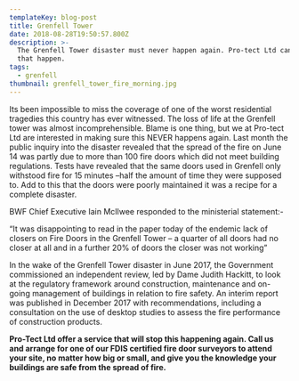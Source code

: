 ```yaml
---
templateKey: blog-post
title: Grenfell Tower
date: 2018-08-28T19:50:57.800Z
description: >-
  The Grenfell Tower disaster must never happen again. Pro-tect Ltd can help
  that happen.
tags:
  - grenfell
thumbnail: grenfell_tower_fire_morning.jpg
---
```

Its been impossible to miss the coverage of one of the worst residential tragedies this country has ever witnessed. The loss of life at the Grenfell tower was almost incomprehensible. Blame is one thing, but we at Pro-tect Ltd are interested in making sure this NEVER happens again. Last month the public inquiry into the disaster revealed that the spread of the fire on June 14 was partly due to more than 100 fire doors which did not meet building regulations. Tests have revealed that the same doors used in Grenfell only withstood fire for 15 minutes –half the amount of time they were supposed to. Add to this that the doors were poorly maintained it was a recipe for a complete disaster.

BWF Chief Executive Iain McIlwee responded to the ministerial statement:-

“It was disappointing to read in the paper today of the endemic lack of closers on Fire Doors in the Grenfell Tower – a quarter of all doors had no closer at all and in a further 20% of doors the closer was not working”

In the wake of the Grenfell Tower disaster in June 2017, the Government commissioned an independent review, led by Dame Judith Hackitt, to look at the regulatory framework around construction, maintenance and on-going management of buildings in relation to fire safety. An interim report was published in December 2017 with recommendations, including a consultation on the use of desktop studies to assess the fire performance of construction products.

**Pro-Tect Ltd offer a service that will stop this happening again. Call us and arrange for one of our FDIS certified fire door surveyors to attend your site, no matter how big or small, and give you the knowledge your buildings are safe from the spread of fire.**

